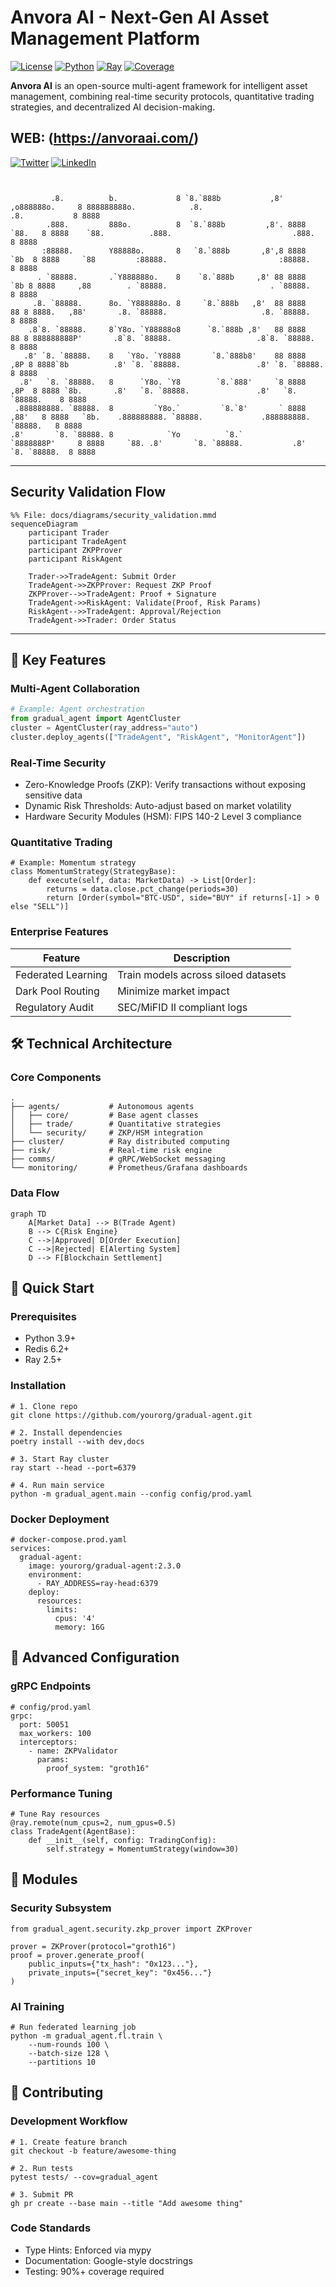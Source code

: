 # Anvora AI - Next-Gen AI Asset Management Platform

[![License](https://img.shields.io/badge/License-Apache_2.0-blue.svg)](https://opensource.org/licenses/Apache-2.0)
[![Python](https://img.shields.io/badge/Python-3.9%2B-blue)](https://www.python.org/)
[![Ray](https://img.shields.io/badge/Ray-2.5.1%2B-orange)](https://www.ray.io/)
[![Coverage](https://img.shields.io/badge/Coverage-92%25-green)](https://github.com/yourorg/gradual-agent/actions)

**Anvora AI** is an open-source multi-agent framework for intelligent asset management, combining real-time security protocols, quantitative trading strategies, and decentralized AI decision-making.

## WEB: (https://anvoraai.com/)
[![Twitter](https://img.shields.io/badge/Twitter-%231DA1F2.svg?style=for-the-badge&logo=Twitter&logoColor=white)](https://twitter.com/AnvoraAI)
[![LinkedIn](https://img.shields.io/badge/LinkedIn-%230077B5.svg?style=for-the-badge&logo=LinkedIn&logoColor=white)](https://www.linkedin.com/in/alexprokofiev/)

```

                                                                                                                                                            
         .8.          b.             8 `8.`888b           ,8'  ,o888888o.     8 888888888o.            .8.                             .8.           8 8888 
        .888.         888o.          8  `8.`888b         ,8'. 8888     `88.   8 8888    `88.          .888.                           .888.          8 8888 
       :88888.        Y88888o.       8   `8.`888b       ,8',8 8888       `8b  8 8888     `88         :88888.                         :88888.         8 8888 
      . `88888.       .`Y888888o.    8    `8.`888b     ,8' 88 8888        `8b 8 8888     ,88        . `88888.                       . `88888.        8 8888 
     .8. `88888.      8o. `Y888888o. 8     `8.`888b   ,8'  88 8888         88 8 8888.   ,88'       .8. `88888.                     .8. `88888.       8 8888 
    .8`8. `88888.     8`Y8o. `Y88888o8      `8.`888b ,8'   88 8888         88 8 888888888P'       .8`8. `88888.                   .8`8. `88888.      8 8888 
   .8' `8. `88888.    8   `Y8o. `Y8888       `8.`888b8'    88 8888        ,8P 8 8888`8b          .8' `8. `88888.                 .8' `8. `88888.     8 8888 
  .8'   `8. `88888.   8      `Y8o. `Y8        `8.`888'     `8 8888       ,8P  8 8888 `8b.       .8'   `8. `88888.               .8'   `8. `88888.    8 8888 
 .888888888. `88888.  8         `Y8o.`         `8.`8'       ` 8888     ,88'   8 8888   `8b.    .888888888. `88888.             .888888888. `88888.   8 8888 
.8'       `8. `88888. 8            `Yo          `8.`           `8888888P'     8 8888     `88. .8'       `8. `88888.           .8'       `8. `88888.  8 8888 

```


                                                                                                                     


---


## Security Validation Flow
```mermaid
%% File: docs/diagrams/security_validation.mmd
sequenceDiagram
    participant Trader
    participant TradeAgent
    participant ZKPProver
    participant RiskAgent
    
    Trader->>TradeAgent: Submit Order
    TradeAgent->>ZKPProver: Request ZKP Proof
    ZKPProver-->>TradeAgent: Proof + Signature
    TradeAgent->>RiskAgent: Validate(Proof, Risk Params)
    RiskAgent-->>TradeAgent: Approval/Rejection
    TradeAgent->>Trader: Order Status

```


---

## 🌟 Key Features

### **Multi-Agent Collaboration**
```python
# Example: Agent orchestration
from gradual_agent import AgentCluster
cluster = AgentCluster(ray_address="auto")
cluster.deploy_agents(["TradeAgent", "RiskAgent", "MonitorAgent"])
```

### Real-Time Security
- Zero-Knowledge Proofs (ZKP): Verify transactions without exposing sensitive data
- Dynamic Risk Thresholds: Auto-adjust based on market volatility
- Hardware Security Modules (HSM): FIPS 140-2 Level 3 compliance

### Quantitative Trading
```
# Example: Momentum strategy
class MomentumStrategy(StrategyBase):
    def execute(self, data: MarketData) -> List[Order]:
        returns = data.close.pct_change(periods=30)
        return [Order(symbol="BTC-USD", side="BUY" if returns[-1] > 0 else "SELL")]
```

### Enterprise Features

|  Feature  |  Description  |
|---------|---------|
|  Federated Learning  |  Train models across siloed datasets  |
|  Dark Pool Routing  |  Minimize market impact  |
| Regulatory Audit  |  SEC/MiFID II compliant logs  |

## 🛠 Technical Architecture

### Core Components
```
.
├── agents/           # Autonomous agents
│   ├── core/         # Base agent classes
│   ├── trade/        # Quantitative strategies
│   └── security/     # ZKP/HSM integration
├── cluster/          # Ray distributed computing
├── risk/             # Real-time risk engine
├── comms/            # gRPC/WebSocket messaging
└── monitoring/       # Prometheus/Grafana dashboards
```
### Data Flow
```mermaid
graph TD
    A[Market Data] --> B(Trade Agent)
    B --> C{Risk Engine}
    C -->|Approved| D[Order Execution]
    C -->|Rejected| E[Alerting System]
    D --> F[Blockchain Settlement]
```

## 🚀 Quick Start

### Prerequisites
- Python 3.9+
- Redis 6.2+
- Ray 2.5+

### Installation
```
# 1. Clone repo
git clone https://github.com/yourorg/gradual-agent.git

# 2. Install dependencies
poetry install --with dev,docs

# 3. Start Ray cluster
ray start --head --port=6379

# 4. Run main service
python -m gradual_agent.main --config config/prod.yaml
```

### Docker Deployment
```
# docker-compose.prod.yaml
services:
  gradual-agent:
    image: yourorg/gradual-agent:2.3.0
    environment:
      - RAY_ADDRESS=ray-head:6379
    deploy:
      resources:
        limits:
          cpus: '4'
          memory: 16G
```

## 🔧 Advanced Configuration
### gRPC Endpoints
```
# config/prod.yaml
grpc:
  port: 50051
  max_workers: 100
  interceptors:
    - name: ZKPValidator
      params:
        proof_system: "groth16"
```

### Performance Tuning
```
# Tune Ray resources
@ray.remote(num_cpus=2, num_gpus=0.5)
class TradeAgent(AgentBase):
    def __init__(self, config: TradingConfig):
        self.strategy = MomentumStrategy(window=30)
```

## 🧩 Modules
### Security Subsystem
```
from gradual_agent.security.zkp_prover import ZKProver

prover = ZKProver(protocol="groth16")
proof = prover.generate_proof(
    public_inputs={"tx_hash": "0x123..."},
    private_inputs={"secret_key": "0x456..."}
)
```

### AI Training
```
# Run federated learning job
python -m gradual_agent.fl.train \
    --num-rounds 100 \
    --batch-size 128 \
    --partitions 10
```

## 🤝 Contributing
### Development Workflow
```
# 1. Create feature branch
git checkout -b feature/awesome-thing

# 2. Run tests
pytest tests/ --cov=gradual_agent

# 3. Submit PR
gh pr create --base main --title "Add awesome thing"
```

### Code Standards
- Type Hints: Enforced via mypy
- Documentation: Google-style docstrings
- Testing: 90%+ coverage required

